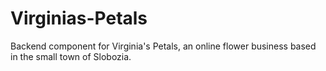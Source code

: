 # Virginias-Petals
Backend component for Virginia's Petals, an online flower business based in the small town of Slobozia.
